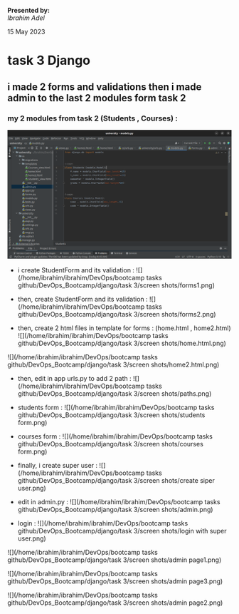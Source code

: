 **Presented by:**   
_Ibrahim Adel_    

15 May 2023

# task 3 Django

## i made 2 forms and validations then i made admin to the last 2 modules form task 2 

### my 2 modules from task 2 (Students , Courses) :
![/home/ibrahim/ibrahim/DevOps/bootcamp tasks github/DevOps_Bootcamp/django/task 3/screen shots/modules.png](https://github.com/IbrahimmAdel/DevOps_Bootcamp/blob/main/django/task%203/screen%20shots/modules.png)

- i create StudentForm and its validation :
![](/home/ibrahim/ibrahim/DevOps/bootcamp tasks github/DevOps_Bootcamp/django/task 3/screen shots/forms1.png)

- then, create StudentForm and its validation :
![](/home/ibrahim/ibrahim/DevOps/bootcamp tasks github/DevOps_Bootcamp/django/task 3/screen shots/forms2.png)

- then, create 2 html files in template for forms : (home.html , home2.html)
![](/home/ibrahim/ibrahim/DevOps/bootcamp tasks github/DevOps_Bootcamp/django/task 3/screen shots/home.html.png)

![](/home/ibrahim/ibrahim/DevOps/bootcamp tasks github/DevOps_Bootcamp/django/task 3/screen shots/home2.html.png)

- then, edit in app urls.py to add 2 path :
![](/home/ibrahim/ibrahim/DevOps/bootcamp tasks github/DevOps_Bootcamp/django/task 3/screen shots/paths.png)

- students form :
![](/home/ibrahim/ibrahim/DevOps/bootcamp tasks github/DevOps_Bootcamp/django/task 3/screen shots/students form.png)

- courses form :
![](/home/ibrahim/ibrahim/DevOps/bootcamp tasks github/DevOps_Bootcamp/django/task 3/screen shots/courses form.png)

- finally, i create super user :
![](/home/ibrahim/ibrahim/DevOps/bootcamp tasks github/DevOps_Bootcamp/django/task 3/screen shots/create siper user.png)

- edit in admin.py :
![](/home/ibrahim/ibrahim/DevOps/bootcamp tasks github/DevOps_Bootcamp/django/task 3/screen shots/admin.png)

- login :
![](/home/ibrahim/ibrahim/DevOps/bootcamp tasks github/DevOps_Bootcamp/django/task 3/screen shots/login with super user.png)

![](/home/ibrahim/ibrahim/DevOps/bootcamp tasks github/DevOps_Bootcamp/django/task 3/screen shots/admin page1.png)

![](/home/ibrahim/ibrahim/DevOps/bootcamp tasks github/DevOps_Bootcamp/django/task 3/screen shots/admin page3.png)

![](/home/ibrahim/ibrahim/DevOps/bootcamp tasks github/DevOps_Bootcamp/django/task 3/screen shots/admin page2.png)
